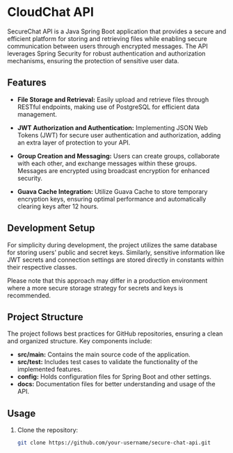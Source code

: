 # CloudChat API

SecureChat API is a Java Spring Boot application that provides a secure and efficient platform for storing and retrieving files while enabling secure communication between users through encrypted messages. The API leverages Spring Security for robust authentication and authorization mechanisms, ensuring the protection of sensitive user data.

## Features

- **File Storage and Retrieval:** Easily upload and retrieve files through RESTful endpoints, making use of PostgreSQL for efficient data management.

- **JWT Authorization and Authentication:** Implementing JSON Web Tokens (JWT) for secure user authentication and authorization, adding an extra layer of protection to your API.

- **Group Creation and Messaging:** Users can create groups, collaborate with each other, and exchange messages within these groups. Messages are encrypted using broadcast encryption for enhanced security.

- **Guava Cache Integration:** Utilize Guava Cache to store temporary encryption keys, ensuring optimal performance and automatically clearing keys after 12 hours.

## Development Setup

For simplicity during development, the project utilizes the same database for storing users' public and secret keys. Similarly, sensitive information like JWT secrets and connection settings are stored directly in constants within their respective classes.

Please note that this approach may differ in a production environment where a more secure storage strategy for secrets and keys is recommended.

## Project Structure

The project follows best practices for GitHub repositories, ensuring a clean and organized structure. Key components include:

- **src/main:** Contains the main source code of the application.
- **src/test:** Includes test cases to validate the functionality of the implemented features.
- **config:** Holds configuration files for Spring Boot and other settings.
- **docs:** Documentation files for better understanding and usage of the API.

## Usage

1. Clone the repository:

   ```bash
   git clone https://github.com/your-username/secure-chat-api.git
